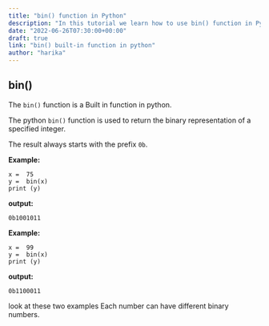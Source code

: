 ```yaml
---
title: "bin() function in Python"
description: "In this tutorial we learn how to use bin() function in Python"
date: "2022-06-26T07:30:00+00:00"
draft: true
link: "bin() built-in function in python"
author: "harika"
---
```


## bin()
The `bin()` function is a Built in function in python.

The python `bin()` function is used to return the binary representation of a specified integer.

The result always starts with the prefix `0b`.

**Example:**
```
x =  75   
y =  bin(x) 
print (y)  
```
**output:**
```
0b1001011
```
**Example:**
```
x =  99   
y =  bin(x) 
print (y)  
```
**output:**
```
0b1100011
```
look at these two examples Each number can have different binary numbers.